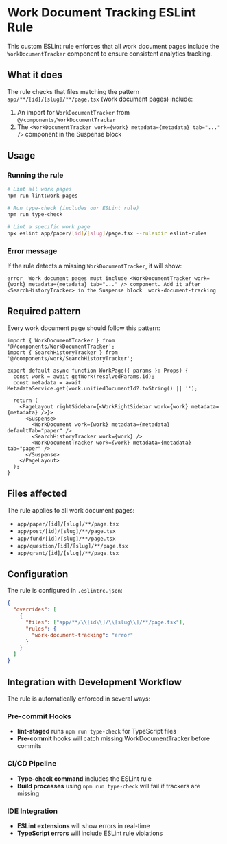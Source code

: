 # Work Document Tracking ESLint Rule

This custom ESLint rule enforces that all work document pages include the `WorkDocumentTracker` component to ensure consistent analytics tracking.

## What it does

The rule checks that files matching the pattern `app/**/[id]/[slug]/**/page.tsx` (work document pages) include:

1. An import for `WorkDocumentTracker` from `@/components/WorkDocumentTracker`
2. The `<WorkDocumentTracker work={work} metadata={metadata} tab="..." />` component in the Suspense block

## Usage

### Running the rule

```bash
# Lint all work pages
npm run lint:work-pages

# Run type-check (includes our ESLint rule)
npm run type-check

# Lint a specific work page
npx eslint app/paper/[id]/[slug]/page.tsx --rulesdir eslint-rules
```

### Error message

If the rule detects a missing `WorkDocumentTracker`, it will show:

```
error  Work document pages must include <WorkDocumentTracker work={work} metadata={metadata} tab="..." /> component. Add it after <SearchHistoryTracker> in the Suspense block  work-document-tracking
```

## Required pattern

Every work document page should follow this pattern:

```tsx
import { WorkDocumentTracker } from '@/components/WorkDocumentTracker';
import { SearchHistoryTracker } from '@/components/work/SearchHistoryTracker';

export default async function WorkPage({ params }: Props) {
  const work = await getWork(resolvedParams.id);
  const metadata = await MetadataService.get(work.unifiedDocumentId?.toString() || '');

  return (
    <PageLayout rightSidebar={<WorkRightSidebar work={work} metadata={metadata} />}>
      <Suspense>
        <WorkDocument work={work} metadata={metadata} defaultTab="paper" />
        <SearchHistoryTracker work={work} />
        <WorkDocumentTracker work={work} metadata={metadata} tab="paper" />
      </Suspense>
    </PageLayout>
  );
}
```

## Files affected

The rule applies to all work document pages:

- `app/paper/[id]/[slug]/**/page.tsx`
- `app/post/[id]/[slug]/**/page.tsx`
- `app/fund/[id]/[slug]/**/page.tsx`
- `app/question/[id]/[slug]/**/page.tsx`
- `app/grant/[id]/[slug]/**/page.tsx`

## Configuration

The rule is configured in `.eslintrc.json`:

```json
{
  "overrides": [
    {
      "files": ["app/**/\\[id\\]/\\[slug\\]/**/page.tsx"],
      "rules": {
        "work-document-tracking": "error"
      }
    }
  ]
}
```

## Integration with Development Workflow

The rule is automatically enforced in several ways:

### Pre-commit Hooks

- **lint-staged** runs `npm run type-check` for TypeScript files
- **Pre-commit** hooks will catch missing WorkDocumentTracker before commits

### CI/CD Pipeline

- **Type-check command** includes the ESLint rule
- **Build processes** using `npm run type-check` will fail if trackers are missing

### IDE Integration

- **ESLint extensions** will show errors in real-time
- **TypeScript errors** will include ESLint rule violations
